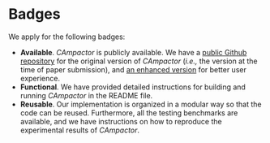 # Badges

We apply for the following badges: 
- **Available**. *CAmpactor* is publicly available. We have a [public Github repository](https://github.com/chuanluocs/CAmpactor) for the original version of *CAmpactor* (*i.e.,* the version at the time of paper submission), and [an enhanced version](https://github.com/zqy1018/CAmpactor-the-tool) for better user experience. 
- **Functional**. We have provided detailed instructions for building and running *CAmpactor* in the README file. 
- **Reusable**. Our implementation is organized in a modular way so that the code can be reused. Furthermore, all the testing benchmarks are available, and we have instructions on how to reproduce the experimental results of *CAmpactor*. 
